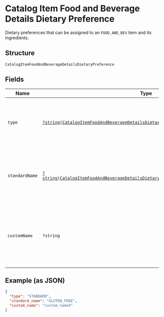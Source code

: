
# Catalog Item Food and Beverage Details Dietary Preference

Dietary preferences that can be assigned to an `FOOD_AND_BEV` item and its ingredients.

## Structure

`CatalogItemFoodAndBeverageDetailsDietaryPreference`

## Fields

| Name | Type | Tags | Description | Getter | Setter |
|  --- | --- | --- | --- | --- | --- |
| `type` | [`?string(CatalogItemFoodAndBeverageDetailsDietaryPreferenceType)`](../../doc/models/catalog-item-food-and-beverage-details-dietary-preference-type.md) | Optional | The type of dietary preference for the `FOOD_AND_BEV` type of items and integredients. | getType(): ?string | setType(?string type): void |
| `standardName` | [`?string(CatalogItemFoodAndBeverageDetailsDietaryPreferenceStandardDietaryPreference)`](../../doc/models/catalog-item-food-and-beverage-details-dietary-preference-standard-dietary-preference.md) | Optional | Standard dietary preferences for food and beverage items that are recommended on item creation. | getStandardName(): ?string | setStandardName(?string standardName): void |
| `customName` | `?string` | Optional | The name of a user-defined custom dietary preference. This should be null if it's a standard dietary preference. | getCustomName(): ?string | setCustomName(?string customName): void |

## Example (as JSON)

```json
{
  "type": "STANDARD",
  "standard_name": "GLUTEN_FREE",
  "custom_name": "custom_name4"
}
```

